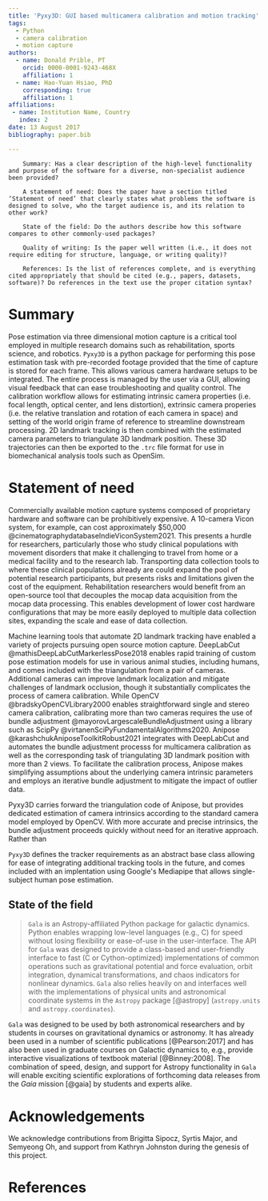 ```yaml
---
title: 'Pyxy3D: GUI based multicamera calibration and motion tracking'
tags:
  - Python
  - camera calibration
  - motion capture
authors:
  - name: Donald Prible, PT
    orcid: 0000-0001-9243-468X
    affiliation: 1
  - name: Hao-Yuan Hsiao, PhD
    corresponding: true 
    affiliation: 1
affiliations:
 - name: Institution Name, Country
   index: 2
date: 13 August 2017
bibliography: paper.bib

---
```

```
    Summary: Has a clear description of the high-level functionality and purpose of the software for a diverse, non-specialist audience been provided?

    A statement of need: Does the paper have a section titled ‘Statement of need’ that clearly states what problems the software is designed to solve, who the target audience is, and its relation to other work?

    State of the field: Do the authors describe how this software compares to other commonly-used packages?

    Quality of writing: Is the paper well written (i.e., it does not require editing for structure, language, or writing quality)?

    References: Is the list of references complete, and is everything cited appropriately that should be cited (e.g., papers, datasets, software)? Do references in the text use the proper citation syntax?

```

# Summary

Pose estimation via three dimensional motion capture is a critical tool employed in multiple research domains such as rehabilitation, sports science, and robotics.  `Pyxy3D` is a python package for performing this pose estimation task with pre-recorded footage provided that the time of capture is stored for each frame. This allows various camera hardware setups to be integrated. The entire process is managed by the user via a GUI, allowing visual feedback that can ease troubleshooting and quality control. The calibration workflow allows for estimating intrinsic camera properties (i.e. focal length, optical center, and lens distortion), extrinsic camera properies (i.e. the relative translation and rotation of each camera in space) and setting of the world origin frame of reference to streamline downstream processing. 2D landmark tracking is then combined with the estimated camera parameters to triangulate 3D landmark position. These 3D trajectories can then be exported to the `.trc` file format for use in biomechanical analysis tools such as OpenSim. 

# Statement of need

Commercially available motion capture systems composed of proprietary hardware and software can be prohibitively expensive. A 10-camera Vicon system, for example, can cost approximately $50,000 @cinematographydatabaseIndieViconSystem2021. This presents a hurdle for researchers, particularly those who study clinical populations with movement disorders that make it challenging to travel from home or a medical facility and to the research lab. Transporting data collection tools to where these clinical populations already are could expand the pool of potential research participants, but presents risks and limitations given the cost of the equipment. Rehabilitation researchers would benefit from an open-source tool that decouples the mocap data acquisition from the mocap data processing. This enables development of lower cost hardware configurations that may be more easily deployed to multiple data collection sites, expanding the scale and ease of data collection.

Machine learning tools that automate 2D landmark tracking have enabled a variety of projects pursuing open source motion capture. DeepLabCut @mathisDeepLabCutMarkerlessPose2018 enables rapid training of custom pose estimation models for use in various animal studies, including humans, and comes included with the triangulation from a pair of cameras. Additional cameras can improve landmark localization and mitigate challenges of landmark occlusion, though it substantially complicates the process of camera calibration. While OpenCV @bradskyOpenCVLibrary2000 enables straightforward single and stereo camera calibration, calibrating more than two cameras requires the use of bundle adjustment @mayorovLargescaleBundleAdjustment using a library such as ScipPy @virtanenSciPyFundamentalAlgorithms2020. Anipose @karashchukAniposeToolkitRobust2021 integrates with DeepLabCut and automates the bundle adjustment processs for multicamera calibration as well as the corresponding task of triangulating 3D landmark position with more than 2 views. To facilitate the calibration process, Anipose makes simplifying assumptions about the underlying camera intrinsic parameters and employs an iterative bundle adjustment to mitigate the impact of outlier data.

Pyxy3D carries forward the triangulation code of Anipose, but provides dedicated estimation of camera intrinsics according to the standard camera model employed by OpenCV. With more accurate and precise intrinsics, the bundle adjustment proceeds quickly without need for an iterative approach. Rather than 


`Pyxy3D` defines the tracker requirements as an abstract base class allowing for ease of integrating additional tracking tools in the future, and comes included with an implentation using Google's Mediapipe that allows single-subject human pose estimation.

## State of the field

>`Gala` is an Astropy-affiliated Python package for galactic dynamics. Python
enables wrapping low-level languages (e.g., C) for speed without losing
flexibility or ease-of-use in the user-interface. The API for `Gala` was
designed to provide a class-based and user-friendly interface to fast (C or
Cython-optimized) implementations of common operations such as gravitational
potential and force evaluation, orbit integration, dynamical transformations,
and chaos indicators for nonlinear dynamics. `Gala` also relies heavily on and
interfaces well with the implementations of physical units and astronomical
coordinate systems in the `Astropy` package [@astropy] (`astropy.units` and
`astropy.coordinates`).

`Gala` was designed to be used by both astronomical researchers and by
students in courses on gravitational dynamics or astronomy. It has already been
used in a number of scientific publications [@Pearson:2017] and has also been
used in graduate courses on Galactic dynamics to, e.g., provide interactive
visualizations of textbook material [@Binney:2008]. The combination of speed,
design, and support for Astropy functionality in `Gala` will enable exciting
scientific explorations of forthcoming data releases from the *Gaia* mission
[@gaia] by students and experts alike.


# Acknowledgements

We acknowledge contributions from Brigitta Sipocz, Syrtis Major, and Semyeong
Oh, and support from Kathryn Johnston during the genesis of this project.

# References